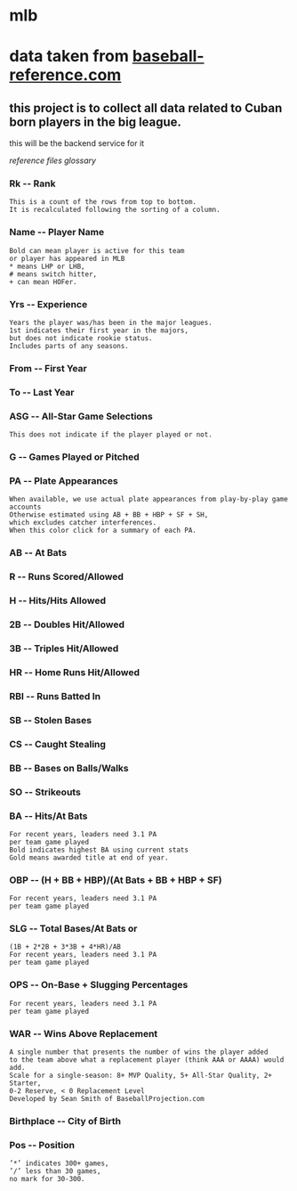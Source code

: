 # mlb
# data taken from [baseball-reference.com](https://www.baseball-reference.com/)
## this project is to collect all data related to Cuban born players in the big league.
this will be the backend service for it


*reference files glossary*
### Rk -- Rank
    This is a count of the rows from top to bottom.
    It is recalculated following the sorting of a column.
### Name -- Player Name
    Bold can mean player is active for this team
    or player has appeared in MLB
    * means LHP or LHB,
    # means switch hitter,
    + can mean HOFer.
### Yrs -- Experience
    Years the player was/has been in the major leagues.
    1st indicates their first year in the majors,
    but does not indicate rookie status.
    Includes parts of any seasons.
### From -- First Year
### To -- Last Year
### ASG -- All-Star Game Selections
    This does not indicate if the player played or not.
### G -- Games Played or Pitched
### PA -- Plate Appearances
    When available, we use actual plate appearances from play-by-play game accounts
    Otherwise estimated using AB + BB + HBP + SF + SH,
    which excludes catcher interferences.
    When this color click for a summary of each PA.
### AB -- At Bats
### R -- Runs Scored/Allowed
### H -- Hits/Hits Allowed
### 2B -- Doubles Hit/Allowed
### 3B -- Triples Hit/Allowed
### HR -- Home Runs Hit/Allowed
### RBI -- Runs Batted In
### SB -- Stolen Bases
### CS -- Caught Stealing
### BB -- Bases on Balls/Walks
### SO -- Strikeouts
### BA -- Hits/At Bats
    For recent years, leaders need 3.1 PA
    per team game played
    Bold indicates highest BA using current stats
    Gold means awarded title at end of year.
### OBP -- (H + BB + HBP)/(At Bats + BB + HBP + SF)
    For recent years, leaders need 3.1 PA
    per team game played
### SLG -- Total Bases/At Bats or
    (1B + 2*2B + 3*3B + 4*HR)/AB
    For recent years, leaders need 3.1 PA
    per team game played
### OPS -- On-Base + Slugging Percentages
    For recent years, leaders need 3.1 PA
    per team game played
### WAR -- Wins Above Replacement
    A single number that presents the number of wins the player added
    to the team above what a replacement player (think AAA or AAAA) would add.
    Scale for a single-season: 8+ MVP Quality, 5+ All-Star Quality, 2+ Starter,
    0-2 Reserve, < 0 Replacement Level
    Developed by Sean Smith of BaseballProjection.com
### Birthplace -- City of Birth
### Pos -- Position
    ’*’ indicates 300+ games,
    ’/’ less than 30 games,
    no mark for 30-300.